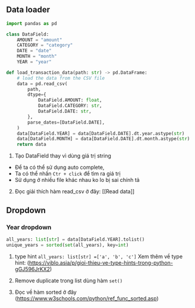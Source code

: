 
## Data loader
```python
import pandas as pd

class DataField:
    AMOUNT = "amount"
    CATEGORY = "category"
    DATE = "date"
    MONTH = "month"
    YEAR = "year"

def load_transaction_data(path: str) -> pd.DataFrame:
    # load the data from the CSV file
    data = pd.read_csv(
        path,
        dtype={
            DataField.AMOUNT: float,
            DataField.CATEGORY: str,
            DataField.DATE: str,
        },
        parse_dates=[DataField.DATE],
    )
    data[DataField.YEAR] = data[DataField.DATE].dt.year.astype(str)
    data[DataField.MONTH] = data[DataField.DATE].dt.month.astype(str)
    return data
```

1. Tạo DataField thay vì dùng giá trị string 
- Để ta có thể sử dụng auto complete, 
- Ta có thể nhấn `Ctr + click` để tìm ra giá trị
- Sử dụng ở nhiều file khác nhau ko lo bị sai chính tả

2. Đọc giải thích hàm read_csv ở đây: [[Read data]]

## Dropdown

### Year dropdown

```python
all_years: list[str] = data[DataField.YEAR].tolist()
unique_years = sorted(set(all_years), key=int)
```

1. type hint 
`all_years: list[str] =['a', 'b', 'c']` 
Xem thêm về  type hint: (https://viblo.asia/p/gioi-thieu-ve-type-hints-trong-python-gGJ596JrKX2)

2. Remove duplicate trong list dùng hàm `set()`
3.  Đọc về hàm sorted ở đây (https://www.w3schools.com/python/ref_func_sorted.asp)